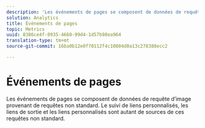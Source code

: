 ```yaml
---
description: 'Les événements de pages se composent de données de requête d’image provenant de requêtes non standard. Le suivi de liens personnalisés, les liens de sortie et les liens personnalisés sont autant de sources de ces requêtes non standard. '
solution: Analytics
title: Événements de pages
topic: Metrics
uuid: 8386ce4f-0935-4660-99d4-1d57b98ea964
translation-type: tm+mt
source-git-commit: 16ba0b12e0f70112f4c10804d0a13c278388ecc2

---
```



# Événements de pages

Les événements de pages se composent de données de requête d’image provenant de requêtes non standard. Le suivi de liens personnalisés, les liens de sortie et les liens personnalisés sont autant de sources de ces requêtes non standard. 

